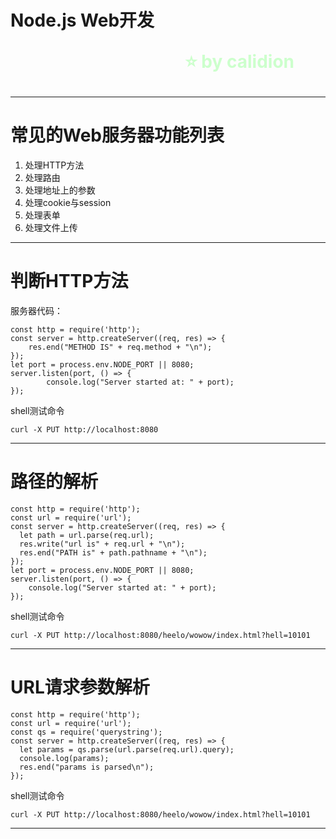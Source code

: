 <!--
$theme: gaia
template: gaia
-->


Node.js
Web开发<p style="text-align:right;font-size:28px;margin-right:50px;color:#cFc;">:star: by calidion</p>
===
---
常见的Web服务器功能列表
===

1. 处理HTTP方法
2. 处理路由
3. 处理地址上的参数
4. 处理cookie与session
5. 处理表单
6. 处理文件上传

----
判断HTTP方法
===

服务器代码：

```
const http = require('http');
const server = http.createServer((req, res) => {
	res.end("METHOD IS" + req.method + "\n");
});
let port = process.env.NODE_PORT || 8080;
server.listen(port, () => {
		console.log("Server started at: " + port);
});

```
shell测试命令

```
curl -X PUT http://localhost:8080
```

---
路径的解析
===
```
const http = require('http');
const url = require('url');
const server = http.createServer((req, res) => {
  let path = url.parse(req.url);
  res.write("url is" + req.url + "\n");
  res.end("PATH is" + path.pathname + "\n");
});
let port = process.env.NODE_PORT || 8080;
server.listen(port, () => {
	console.log("Server started at: " + port);
});
```
shell测试命令
```
curl -X PUT http://localhost:8080/heelo/wowow/index.html?hell=10101
```
---
URL请求参数解析
===
```
const http = require('http');
const url = require('url');
const qs = require('querystring');
const server = http.createServer((req, res) => {
  let params = qs.parse(url.parse(req.url).query);
  console.log(params);
  res.end("params is parsed\n");
});

```
shell测试命令
```
curl -X PUT http://localhost:8080/heelo/wowow/index.html?hell=10101
```
---




